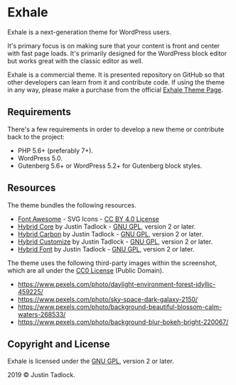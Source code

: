 # Exhale

Exhale is a next-generation theme for WordPress users.

It's primary focus is on making sure that your content is front and center with fast page loads.  It's primarily designed for the WordPress block editor but works great with the classic editor as well.

Exhale is a commercial theme.  It is presented repository on GitHub so that other developers can learn from it and contribute code.  If using the theme in any way, please make a purchase from the official [Exhale Theme Page](https://themehybrid.com/themes/exhale).

## Requirements

There's a few requirements in order to develop a new theme or contribute back to the project:

* PHP 5.6+ (preferably 7+).
* WordPress 5.0.
* Gutenberg 5.6+ or WordPress 5.2+ for Gutenberg block styles.

## Resources

The theme bundles the following resources.

- [Font Awesome](https://fontawesome.com) - SVG Icons - [CC BY 4.0 License](https://creativecommons.org/licenses/by/4.0/)
- [Hybrid Core](https://github.com/justintadlock/hybrid-core) by Justin Tadlock - [GNU GPL](https://www.gnu.org/licenses/gpl-2.0.html), version 2 or later.
- [Hybrid Carbon](https://github.com/justintadlock/hybrid-carbon) by Justin Tadlock - [GNU GPL](https://www.gnu.org/licenses/gpl-2.0.html), version 2 or later.
- [Hybrid Customize](https://github.com/justintadlock/hybrid-customize) by Justin Tadlock - [GNU GPL](https://www.gnu.org/licenses/gpl-2.0.html), version 2 or later.
- [Hybrid Font](https://github.com/justintadlock/hybrid-font) by Justin Tadlock - [GNU GPL](https://www.gnu.org/licenses/gpl-2.0.html), version 2 or later.

The theme uses the following third-party images within the screenshot, which are all under the [CC0 License](https://creativecommons.org/publicdomain/zero/1.0/) (Public Domain).

- https://www.pexels.com/photo/daylight-environment-forest-idyllic-459225/
- https://www.pexels.com/photo/sky-space-dark-galaxy-2150/
- https://www.pexels.com/photo/background-beautiful-blossom-calm-waters-268533/
- https://www.pexels.com/photo/background-blur-bokeh-bright-220067/

## Copyright and License

Exhale is licensed under the [GNU GPL](https://www.gnu.org/licenses/gpl-2.0.html), version 2 or later.

2019 &copy; Justin Tadlock.
